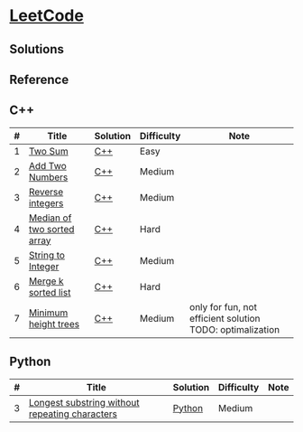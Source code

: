 # [LeetCode](https://leetcode.com/problemset/all/)



## Solutions


## Reference


## C++
|  #  | Title           |  Solution           |  Difficulty    | Note| 
|-----|---------------- | --------------- | --------------- |-----|
1 | [Two Sum](https://leetcode.com/problems/two-sum/description/) | [C++](./C++/two-sum.cpp) | Easy         |||
2 | [Add Two Numbers](https://leetcode.com/problems/add-two-numbers/) | [C++](./C++/add-two-numbers.cc) | Medium         |||
3 | [Reverse integers](https://leetcode.com/problems/reverse-integer/) | [C++](./C++/reverse-integers.cc) | Medium         |||
4 | [Median of two sorted array](https://leetcode.com/problems/median-of-two-sorted-arrays/) | [C++](./C++/medianOfTwoSortedArray.cc) | Hard         |||
5 | [String to Integer](https://leetcode.com/problems/string-to-integer-atoi/) | [C++](./C++/stringToInt.cc) | Medium         |||
6 | [Merge k sorted list](https://leetcode.com/problems/merge-k-sorted-lists/description/) | [C++](./C++/mergeKSortedList.cc) | Hard         |||
7 | [Minimum height trees](https://leetcode.com/problems/minimum-height-trees/description/) | [C++](./C++/min_height_tree.cc) | Medium | only for fun, not efficient solution TODO: optimalization |||

## Python
|  #  | Title           |  Solution           |  Difficulty    | Note| 
|-----|---------------- | --------------- | --------------- |-----|
3 | [Longest substring without repeating characters](https://leetcode.com/problems/longest-substring-without-repeating-characters/description/) | [Python](./Python/long_substring_without_rep_char.py) | Medium

